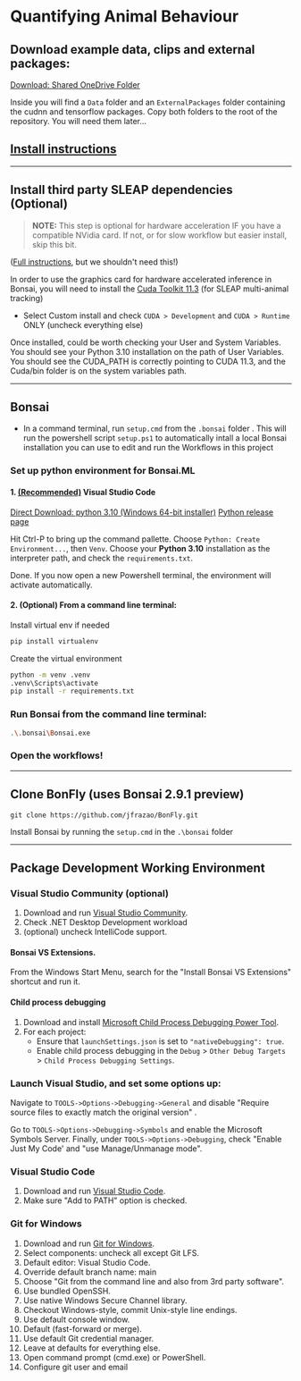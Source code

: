 # Quantifying Animal Behaviour
## Download example data, clips and external packages:

[Download: Shared OneDrive Folder](https://neurogears-my.sharepoint.com/:f:/g/personal/t_ryan_neurogears_org/EokFwZYwH_xNvsJVq05I4wgBOxHhyaGkTTZiAKRU6gzrSA?e=Wq4vSY)

Inside you will find a `Data` folder and an `ExternalPackages` folder containing the cudnn and tensorflow packages. Copy both folders to the root of the repository. You will need them later...

## <u>Install instructions</u>  
---
## Install third party SLEAP dependencies (Optional)
> **NOTE:**  This step is optional for hardware acceleration IF you have a compatible NVidia card. If not, or for slow workflow but easier install, skip this bit.

([Full instructions](https://bonsai-rx.org/sleap/index.html), but we shouldn't need this!)

In order to use the graphics card for hardware accelerated inference in Bonsai, you will need to install the [Cuda Toolkit 11.3](https://developer.nvidia.com/cuda-11.3.0-download-archive) (for SLEAP multi-animal tracking)
   * Select Custom install and check `CUDA > Development` and `CUDA > Runtime` ONLY (uncheck everything else) 

Once installed, could be worth checking your User and System Variables. You should see your Python 3.10 installation on the path of User Variables. You should see the CUDA_PATH is correctly pointing to CUDA 11.3, and the Cuda/bin folder is on the system variables path.

---
## Bonsai

- In a command terminal, run `setup.cmd` from the `.bonsai` folder
. This will run the powershell script `setup.ps1` to automatically intall a local Bonsai installation you can use to edit and run the Workflows in this project

### Set up python environment for Bonsai.ML
#### 1. <u>(Recommended)</u> Visual Studio Code
[Direct Download: python 3.10 (Windows 64-bit installer)](https://www.python.org/ftp/python/3.10.0/python-3.10.0-amd64.exe) 
[Python release page](https://www.python.org/downloads/release/python-3100/)

Hit Ctrl-P to bring up the command pallette. Choose `Python: Create Environment...`, then `Venv`.
Choose your **Python 3.10** installation as the interpreter path, and check the `requirements.txt`.

Done. If you now open a new Powershell terminal, the environment will activate automatically.

#### 2. (Optional) From a command line terminal:

Install virtual env if needed
```bash
pip install virtualenv
```
Create the virtual environment
```bash
python -m venv .venv
.venv\Scripts\activate
pip install -r requirements.txt
```
### Run Bonsai from the command line terminal:

```bash
.\.bonsai\Bonsai.exe
```

### Open the workflows!
---

## Clone BonFly (uses Bonsai 2.9.1 preview)

```
git clone https://github.com/jfrazao/BonFly.git
```
Install Bonsai by running the `setup.cmd` in the `.\bonsai` folder

---

## Package Development Working Environment 

### Visual Studio Community (optional)

1. Download and run [Visual Studio Community](https://visualstudio.microsoft.com/vs/community/).
2. Check .NET Desktop Development workload
3. (optional) uncheck IntelliCode support.

#### Bonsai VS Extensions. 

From the Windows Start Menu, search for the "Install Bonsai VS Extensions" shortcut and run it.

#### Child process debugging

1. Download and install [Microsoft Child Process Debugging Power Tool](https://marketplace.visualstudio.com/items?itemName=vsdbgplat.MicrosoftChildProcessDebuggingPowerTool).
2. For each project:
   * Ensure that `launchSettings.json` is set to `"nativeDebugging": true`.
   * Enable child process debugging in the `Debug` > `Other Debug Targets` > `Child Process Debugging Settings`.

### Launch Visual Studio, and set some options up:

Navigate to `TOOLS->Options->Debugging->General` and disable "Require source files to exactly match the original version" .

Go to `TOOLS->Options->Debugging->Symbols` and enable the Microsoft Symbols Server.
Finally, under `TOOLS->Options->Debugging`, check "Enable Just My Code' and "use Manage/Unmanage mode".

### Visual Studio Code

1. Download and run [Visual Studio Code](https://code.visualstudio.com/).
2. Make sure "Add to PATH" option is checked.

### Git for Windows

1. Download and run [Git for Windows](https://gitforwindows.org/).
2. Select components: uncheck all except Git LFS.
3. Default editor: Visual Studio Code.
4. Override default branch name: main
5. Choose "Git from the command line and also from 3rd party software".
6. Use bundled OpenSSH.
7. Use native Windows Secure Channel library.
8. Checkout Windows-style, commit Unix-style line endings.
9. Use default console window.
10. Default (fast-forward or merge).
11. Use default Git credential manager.
12. Leave at defaults for everything else.
13. Open command prompt (cmd.exe) or PowerShell.
14. Configure git user and email